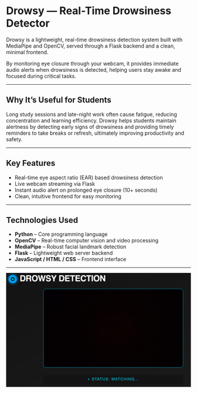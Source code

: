 # Drowsy — Real-Time Drowsiness Detector

Drowsy is a lightweight, real-time drowsiness detection system built with MediaPipe and OpenCV, served through a Flask backend and a clean, minimal frontend.

By monitoring eye closure through your webcam, it provides immediate audio alerts when drowsiness is detected, helping users stay awake and focused during critical tasks.

---

## Why It’s Useful for Students

Long study sessions and late-night work often cause fatigue, reducing concentration and learning efficiency. Drowsy helps students maintain alertness by detecting early signs of drowsiness and providing timely reminders to take breaks or refresh, ultimately improving productivity and safety.

---

## Key Features

- Real-time eye aspect ratio (EAR) based drowsiness detection  
- Live webcam streaming via Flask  
- Instant audio alert on prolonged eye closure (10+ seconds)  
- Clean, intuitive frontend for easy monitoring  

---

## Technologies Used

- **Python** – Core programming language  
- **OpenCV** – Real-time computer vision and video processing  
- **MediaPipe** – Robust facial landmark detection  
- **Flask** – Lightweight web server backend  
- **JavaScript / HTML / CSS** – Frontend interface

___
![Demo Screenshot](demo.png)



